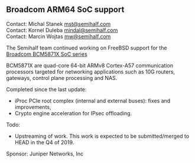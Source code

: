 ## Broadcom ARM64 SoC support ##

Contact: Michal Stanek <mst@semihalf.com>  
Contact: Kornel Duleba <mindal@semihalf.com>  
Contact: Marcin Wojtas <mw@semihalf.com>  

The Semihalf team continued working on FreeBSD support for the
[Broadcom BCM5871X SoC series](https://www.broadcom.com/products/embedded-and-networking-processors/communications/bcm58712/)

BCM5871X are quad-core 64-bit ARMv8 Cortex-A57 communication
processors targeted for networking applications such as 10G routers,
gateways, control plane processing and NAS.

Completed since the last update:
   * iProc PCIe root complex (internal and external buses): fixes and improvements,
   * Crypto engine acceleration for IPsec offloading.

Todo:
  * Upstreaming of work.  This work is expected to be submitted/merged
    to HEAD in the Q4 of 2019.

Sponsor: Juniper Networks, Inc

